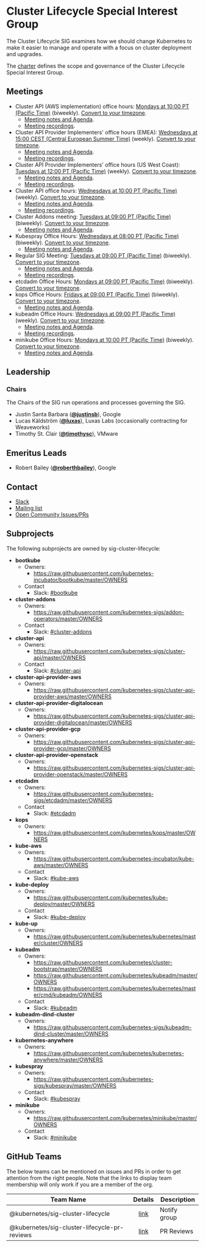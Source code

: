 <!---
This is an autogenerated file!

Please do not edit this file directly, but instead make changes to the
sigs.yaml file in the project root.

To understand how this file is generated, see https://git.k8s.io/community/generator/README.md
--->
# Cluster Lifecycle Special Interest Group

The Cluster Lifecycle SIG examines how we should change Kubernetes to make it easier to manage and operate with a focus on cluster deployment and upgrades.

The [charter](charter.md) defines the scope and governance of the Cluster Lifecycle Special Interest Group.

## Meetings
* Cluster API (AWS implementation) office hours: [Mondays at 10:00 PT (Pacific Time)](https://docs.google.com/document/d/1FQx0BPlkkl1Bn0c9ocVBxYIKojpmrS1CFP5h0DI68AE/edit) (biweekly). [Convert to your timezone](http://www.thetimezoneconverter.com/?t=10:00&tz=PT%20%28Pacific%20Time%29).
  * [Meeting notes and Agenda](https://docs.google.com/document/d/10dq54Fd-xa6P5Iy3p46VY1YTFqugGMd1PygDIpuRw6c/edit).
  * [Meeting recordings](https://www.youtube.com/playlist?list=PL69nYSiGNLP29D0nYgAGWt1ZFqS9Z7lw4).
* Cluster API Provider Implementers' office hours (EMEA): [Wednesdays at 15:00 CEST (Central European Summer Time)](https://docs.google.com/document/d/1FQx0BPlkkl1Bn0c9ocVBxYIKojpmrS1CFP5h0DI68AE/edit) (weekly). [Convert to your timezone](http://www.thetimezoneconverter.com/?t=15:00&tz=CEST%20%28Central%20European%20Summer%20Time%29).
  * [Meeting notes and Agenda](https://docs.google.com/document/d/1IZ2-AZhe4r3CYiJuttyciS7bGZTTx4iMppcA8_Pr3xE/edit).
  * [Meeting recordings](https://www.youtube.com/playlist?list=PL69nYSiGNLP29D0nYgAGWt1ZFqS9Z7lw4).
* Cluster API Provider Implementers' office hours (US West Coast): [Tuesdays at 12:00 PT (Pacific Time)](https://docs.google.com/document/d/1FQx0BPlkkl1Bn0c9ocVBxYIKojpmrS1CFP5h0DI68AE/edit) (weekly). [Convert to your timezone](http://www.thetimezoneconverter.com/?t=12:00&tz=PT%20%28Pacific%20Time%29).
  * [Meeting notes and Agenda](https://docs.google.com/document/d/1IZ2-AZhe4r3CYiJuttyciS7bGZTTx4iMppcA8_Pr3xE/edit).
  * [Meeting recordings](https://www.youtube.com/playlist?list=PL69nYSiGNLP29D0nYgAGWt1ZFqS9Z7lw4).
* Cluster API office hours: [Wednesdays at 10:00 PT (Pacific Time)](https://docs.google.com/document/d/1FQx0BPlkkl1Bn0c9ocVBxYIKojpmrS1CFP5h0DI68AE/edit) (weekly). [Convert to your timezone](http://www.thetimezoneconverter.com/?t=10:00&tz=PT%20%28Pacific%20Time%29).
  * [Meeting notes and Agenda](https://docs.google.com/document/d/16ils69KImmE94RlmzjWDrkmFZysgB2J4lGnYMRN89WM/edit#).
  * [Meeting recordings](https://www.youtube.com/playlist?list=PL69nYSiGNLP29D0nYgAGWt1ZFqS9Z7lw4).
* Cluster Addons meeting: [Tuesdays at 09:00 PT (Pacific Time)](https://docs.google.com/document/d/1FQx0BPlkkl1Bn0c9ocVBxYIKojpmrS1CFP5h0DI68AE/edit) (biweekly). [Convert to your timezone](http://www.thetimezoneconverter.com/?t=09:00&tz=PT%20%28Pacific%20Time%29).
  * [Meeting notes and Agenda](https://docs.google.com/document/d/10_tl_SXcFGb-2109QpcFVrdrfnVEuQ05MBrXtasB0vk/edit).
* Kubespray Office Hours: [Wednesdays at 08:00 PT (Pacific Time)](https://docs.google.com/document/d/1FQx0BPlkkl1Bn0c9ocVBxYIKojpmrS1CFP5h0DI68AE/edit) (biweekly). [Convert to your timezone](http://www.thetimezoneconverter.com/?t=08:00&tz=PT%20%28Pacific%20Time%29).
  * [Meeting notes and Agenda](https://docs.google.com/document/d/1oDI1rTwla393k6nEMkqz0RU9rUl3J1hov0kQfNcl-4o/edit).
* Regular SIG Meeting: [Tuesdays at 09:00 PT (Pacific Time)](https://docs.google.com/document/d/1FQx0BPlkkl1Bn0c9ocVBxYIKojpmrS1CFP5h0DI68AE/edit) (biweekly). [Convert to your timezone](http://www.thetimezoneconverter.com/?t=09:00&tz=PT%20%28Pacific%20Time%29).
  * [Meeting notes and Agenda](https://docs.google.com/document/d/1Gmc7LyCIL_148a9Tft7pdhdee0NBHdOfHS1SAF0duI4/edit).
  * [Meeting recordings](https://www.youtube.com/playlist?list=PL69nYSiGNLP29D0nYgAGWt1ZFqS9Z7lw4).
* etcdadm Office Hours: [Mondays at 09:00 PT (Pacific Time)](https://docs.google.com/document/d/1b_J0oBvi9lL0gsPgTOrCw1Zlx3e7BYEuXnB3d2S15pA/edit#) (biweekly). [Convert to your timezone](http://www.thetimezoneconverter.com/?t=09:00&tz=PT%20%28Pacific%20Time%29).
* kops Office Hours: [Fridays at 09:00 PT (Pacific Time)](https://docs.google.com/document/d/1FQx0BPlkkl1Bn0c9ocVBxYIKojpmrS1CFP5h0DI68AE/edit) (biweekly). [Convert to your timezone](http://www.thetimezoneconverter.com/?t=09:00&tz=PT%20%28Pacific%20Time%29).
  * [Meeting notes and Agenda](https://docs.google.com/document/d/12QkyL0FkNbWPcLFxxRGSPt_tNPBHbmni3YLY-lHny7E/edit).
* kubeadm Office Hours: [Wednesdays at 09:00 PT (Pacific Time)](https://docs.google.com/document/d/1FQx0BPlkkl1Bn0c9ocVBxYIKojpmrS1CFP5h0DI68AE/edit) (weekly). [Convert to your timezone](http://www.thetimezoneconverter.com/?t=09:00&tz=PT%20%28Pacific%20Time%29).
  * [Meeting notes and Agenda](https://docs.google.com/document/d/130_kiXjG7graFNSnIAgtMS1G8zPDwpkshgfRYS0nggo/edit).
  * [Meeting recordings](https://www.youtube.com/playlist?list=PL69nYSiGNLP29D0nYgAGWt1ZFqS9Z7lw4).
* minikube Office Hours: [Mondays at 10:00 PT (Pacific Time)](https://docs.google.com/document/d/1FQx0BPlkkl1Bn0c9ocVBxYIKojpmrS1CFP5h0DI68AE/edit) (biweekly). [Convert to your timezone](http://www.thetimezoneconverter.com/?t=10:00&tz=PT%20%28Pacific%20Time%29).
  * [Meeting notes and Agenda](https://docs.google.com/document/d/1jhfmL1gsgN39uCEgz5pW9tnIotFgHhxq2yfMK3KYE4w/edit).

## Leadership

### Chairs
The Chairs of the SIG run operations and processes governing the SIG.

* Justin Santa Barbara (**[@justinsb](https://github.com/justinsb)**), Google
* Lucas Käldström (**[@luxas](https://github.com/luxas)**), Luxas Labs (occasionally contracting for Weaveworks)
* Timothy St. Clair (**[@timothysc](https://github.com/timothysc)**), VMware

## Emeritus Leads

* Robert Bailey (**[@roberthbailey](https://github.com/roberthbailey)**), Google

## Contact
* [Slack](https://kubernetes.slack.com/messages/sig-cluster-lifecycle)
* [Mailing list](https://groups.google.com/forum/#!forum/kubernetes-sig-cluster-lifecycle)
* [Open Community Issues/PRs](https://github.com/kubernetes/community/labels/sig%2Fcluster-lifecycle)

## Subprojects

The following subprojects are owned by sig-cluster-lifecycle:
- **bootkube**
  - Owners:
    - https://raw.githubusercontent.com/kubernetes-incubator/bootkube/master/OWNERS
  - Contact
    - Slack: [#bootkube](https://kubernetes.slack.com/messages/bootkube)
- **cluster-addons**
  - Owners:
    - https://raw.githubusercontent.com/kubernetes-sigs/addon-operators/master/OWNERS
  - Contact
    - Slack: [#cluster-addons](https://kubernetes.slack.com/messages/cluster-addons)
- **cluster-api**
  - Owners:
    - https://raw.githubusercontent.com/kubernetes-sigs/cluster-api/master/OWNERS
  - Contact
    - Slack: [#cluster-api](https://kubernetes.slack.com/messages/cluster-api)
- **cluster-api-provider-aws**
  - Owners:
    - https://raw.githubusercontent.com/kubernetes-sigs/cluster-api-provider-aws/master/OWNERS
- **cluster-api-provider-digitalocean**
  - Owners:
    - https://raw.githubusercontent.com/kubernetes-sigs/cluster-api-provider-digitalocean/master/OWNERS
- **cluster-api-provider-gcp**
  - Owners:
    - https://raw.githubusercontent.com/kubernetes-sigs/cluster-api-provider-gcp/master/OWNERS
- **cluster-api-provider-openstack**
  - Owners:
    - https://raw.githubusercontent.com/kubernetes-sigs/cluster-api-provider-openstack/master/OWNERS
- **etcdadm**
  - Owners:
    - https://raw.githubusercontent.com/kubernetes-sigs/etcdadm/master/OWNERS
  - Contact
    - Slack: [#etcdadm](https://kubernetes.slack.com/messages/etcdadm)
- **kops**
  - Owners:
    - https://raw.githubusercontent.com/kubernetes/kops/master/OWNERS
- **kube-aws**
  - Owners:
    - https://raw.githubusercontent.com/kubernetes-incubator/kube-aws/master/OWNERS
  - Contact
    - Slack: [#kube-aws](https://kubernetes.slack.com/messages/kube-aws)
- **kube-deploy**
  - Owners:
    - https://raw.githubusercontent.com/kubernetes/kube-deploy/master/OWNERS
  - Contact
    - Slack: [#kube-deploy](https://kubernetes.slack.com/messages/kube-deploy)
- **kube-up**
  - Owners:
    - https://raw.githubusercontent.com/kubernetes/kubernetes/master/cluster/OWNERS
- **kubeadm**
  - Owners:
    - https://raw.githubusercontent.com/kubernetes/cluster-bootstrap/master/OWNERS
    - https://raw.githubusercontent.com/kubernetes/kubeadm/master/OWNERS
    - https://raw.githubusercontent.com/kubernetes/kubernetes/master/cmd/kubeadm/OWNERS
  - Contact
    - Slack: [#kubeadm](https://kubernetes.slack.com/messages/kubeadm)
- **kubeadm-dind-cluster**
  - Owners:
    - https://raw.githubusercontent.com/kubernetes-sigs/kubeadm-dind-cluster/master/OWNERS
- **kubernetes-anywhere**
  - Owners:
    - https://raw.githubusercontent.com/kubernetes/kubernetes-anywhere/master/OWNERS
- **kubespray**
  - Owners:
    - https://raw.githubusercontent.com/kubernetes-sigs/kubespray/master/OWNERS
  - Contact
    - Slack: [#kubespray](https://kubernetes.slack.com/messages/kubespray)
- **minikube**
  - Owners:
    - https://raw.githubusercontent.com/kubernetes/minikube/master/OWNERS
  - Contact
    - Slack: [#minikube](https://kubernetes.slack.com/messages/minikube)

## GitHub Teams

The below teams can be mentioned on issues and PRs in order to get attention from the right people.
Note that the links to display team membership will only work if you are a member of the org.

| Team Name | Details | Description |
| --------- |:-------:| ----------- |
| @kubernetes/sig-cluster-lifecycle | [link](https://github.com/orgs/kubernetes/teams/sig-cluster-lifecycle) | Notify group |
| @kubernetes/sig-cluster-lifecycle-pr-reviews | [link](https://github.com/orgs/kubernetes/teams/sig-cluster-lifecycle-pr-reviews) | PR Reviews |

<!-- BEGIN CUSTOM CONTENT -->

<!-- END CUSTOM CONTENT -->
